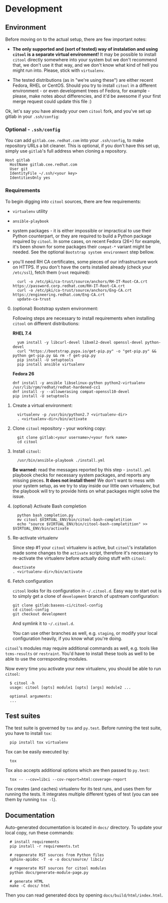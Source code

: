 # Development


## Environment

Before moving on to the actual setup, there are few important notes:

* **The only supported and (sort of tested) way of instalation and using `citool` is a separate virtual environment!** It may be possible to install `citool` directly somewhere into your system but we don't recommend that, we don't use it that way, and we don't know what kind of hell you might run into. Please, stick with `virtualenv`.

* The tested distributions (as in "we're using these") are either recent Fedora, RHEL or CentOS. Should you try to install `citool` in a different environment - or even development trees of Fedora, for example - please, make notes about differencies, and it'd be awesome if your first merge request could update this file :)


Ok, let's say you have already your own `citool` fork, and you've set up gitlab in your `.ssh/config`:

### Optional - `.ssh/config`

You can add `gitlab.cee.redhat.com` into your `.ssh/config`, to make repository URLs a bit cleaner. This is optional,
if you don't have this set up, simply use `gitlab`'s full address when cloning a repository.

```
Host gitlab
  HostName gitlab.cee.redhat.com
  User git
  IdentityFile ~/.ssh/<your key>
  IdentitiesOnly yes
```

### Requirements

To begin digging into `citool` sources, there are few requirements:

  - `virtualenv` utility

  - `ansible-playbook`

  - system packages - it is either impossible or impractical to use their Python counterpart, or they are required to
    build a Python package required by `citool`. In some cases, on recent Fedora (26+) for example, it's been shown
    for some packages their `compat-*` variant might be needed. See the optional ``Bootstrap system environment`` step
    bellow.

  - you'll need RH CA certificates, some pieces of our infrastructure work on HTTPS. If you don't have the certs
    installed already (check your `/etc/ssl`), fetch them (`root` required):

    ```
      curl -o /etc/pki/ca-trust/source/anchors/RH-IT-Root-CA.crt https://password.corp.redhat.com/RH-IT-Root-CA.crt
      curl -o /etc/pki/ca-trust/source/anchors/Eng-CA.crt https://engineering.redhat.com/Eng-CA.crt
      update-ca-trust
    ```

0. (optional) Bootstrap system environment:

   Following steps are necessary to install requirements when installing ``citool`` on different distributions:

   **RHEL 7.4**

   ```
     yum install -y libcurl-devel libxml2-devel openssl-devel python-devel
     curl "https://bootstrap.pypa.io/get-pip.py" -o "get-pip.py" && python get-pip.py && rm -f get-pip.py
     pip install -U setuptools
     pip install ansible virtualenv
   ```

   **Fedora 26**

   ```
   dnf install -y ansible libselinux-python python2-virtualenv /usr/lib/rpm/redhat/redhat-hardened-cc1
   dnf install -y --allowerasing compat-openssl10-devel
   pip install -U setuptools
   ```

1. Create a virtual environment:
   ```
     virtualenv -p /usr/bin/python2.7 <virtualenv-dir>
     . <virtualenv-dir>/bin/activate
   ```

2. Clone `citool` repository - your working copy:
   ```
     git clone gitlab:<your username>/<your fork name>
     cd citool
   ```

3. Install `citool`:
   ```
     /usr/bin/ansible-playbook ./install.yml
   ```

   **Be warned:** read the messages reported by this step - `install.yml` playbook checks for necessary system packages, and reports any missing pieces. **It does not install them!** We don't want to mess with your system setup, as we try to stay inside our little own virtualenv, but the playbook will try to provide hints on what packages might solve the issue.

4. (optional) Activate Bash completion
   ```
     python bash_completion.py
     mv citool $VIRTUAL_ENV/bin/citool-bash-completition
     echo "source $VIRTUAL_ENV/bin/citool-bash-completition" >> $VIRTUAL_ENV/bin/activate
   ```

5. Re-activate virtualenv

   Since step #1 your `citool` virtualenv is active, but `citool`'s installation made some changes to the `activate`
   script, therefore it's necessary to re-activate the virtualenv before actually doing stuff with `citool`:

   ```
   deactivate
   . <virtualenv-dir>/bin/activate
   ```

6. Fetch configuration

   `citool` looks for its configuration in `~/.citool.d`. Easy way to start out is to simply get a clone of `development` branch of upstream configuration:

   ```
   git clone gitlab:baseos-ci/citool-config
   cd citool-config
   git checkout development
   ```

   And symlink it to `~/.citool.d`.

   You can use other branches as well, e.g. `staging`, or modify your local configuration heavily, if you know what you're doing.


`citool`'s modules may require additional commands as well, e.g. tools like `tcms-results` or `restraint`. You'd have
to install these tools as well to be able to use the corresponding modules.

Now every time you activate your new virtualenv, you should be able to run `citool`:

```
  $ citool -h
  usage: citool [opts] module1 [opts] [args] module2 ...

  optional arguments:
  ...

```


## Test suites

The test suite is governed by `tox` and `py.test`. Before running the test suite, you have to install `tox`:

```
  pip install tox virtualenv
```

Tox can be easily executed by:

```
  tox
```

Tox also accepts additional options which are then passed to `py.test`:

```
  tox -- --cov=libci --cov-report=html:coverage-report
```


Tox creates (and caches) virtualenv for its test runs, and uses them for running the tests. It integrates multiple
different types of test (you can see them by running `tox -l`).


## Documentation

Auto-generated documentation is located in `docs/` directory. To update your local copy, run these commands:

```
  # install requirements
  pip install -r requirements.txt

  # regenerate RST sources from Python files
  sphinx-apidoc -T -e -o docs/source/ libci/

  # regenerate RST sources for citool modules
  python docs/generate-module-page.py

  # generate HTML
  make -C docs/ html
```

Then you can read generated docs by opening `docs/build/html/index.html`.
